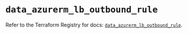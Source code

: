 # `data_azurerm_lb_outbound_rule`

Refer to the Terraform Registry for docs: [`data_azurerm_lb_outbound_rule`](https://registry.terraform.io/providers/hashicorp/azurerm/4.11.0/docs/data-sources/lb_outbound_rule).
